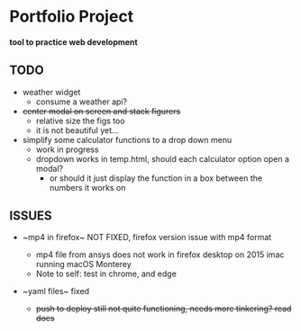 # Portfolio Project

#### tool to practice web development

## TODO
- weather widget
	- consume a weather api?
- ~~center modal on screen and stack figurers~~
	- relative size the figs too
	- it is not beautiful yet...
- simplify some calculator functions to a drop down menu
	- work in progress
	- dropdown works in temp.html, should each calculator option open a modal?
		- or should it just display the function in a box
		between the numbers it works on



## ISSUES
* ~mp4 in firefox~ NOT FIXED, firefox version issue with mp4 format
	- mp4 file from ansys does not work in firefox desktop on 2015 imac running macOS Monterey
	- Note to self: test in chrome, and edge

* ~yaml files~ fixed
	- ~~push to deploy still not quite functioning, needs more tinkering? read docs~~
